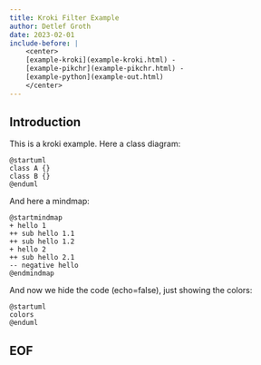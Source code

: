 ```yaml
---
title: Kroki Filter Example
author: Detlef Groth
date: 2023-02-01
include-before: |
    <center> 
    [example-kroki](example-kroki.html) - 
    [example-pikchr](example-pikchr.html) -
    [example-python](example-out.html)  
    </center>
---
```


## Introduction

This is a kroki example. Here a class diagram:

```{.kroki}
@startuml
class A {}
class B {}
@enduml
```

And here a mindmap:

```{.kroki}
@startmindmap
+ hello 1
++ sub hello 1.1
++ sub hello 1.2
+ hello 2
++ sub hello 2.1
-- negative hello
@endmindmap
```

And now we hide the code (echo=false), just showing the colors:


```{.kroki echo=false}
@startuml
colors
@enduml
```

## EOF




